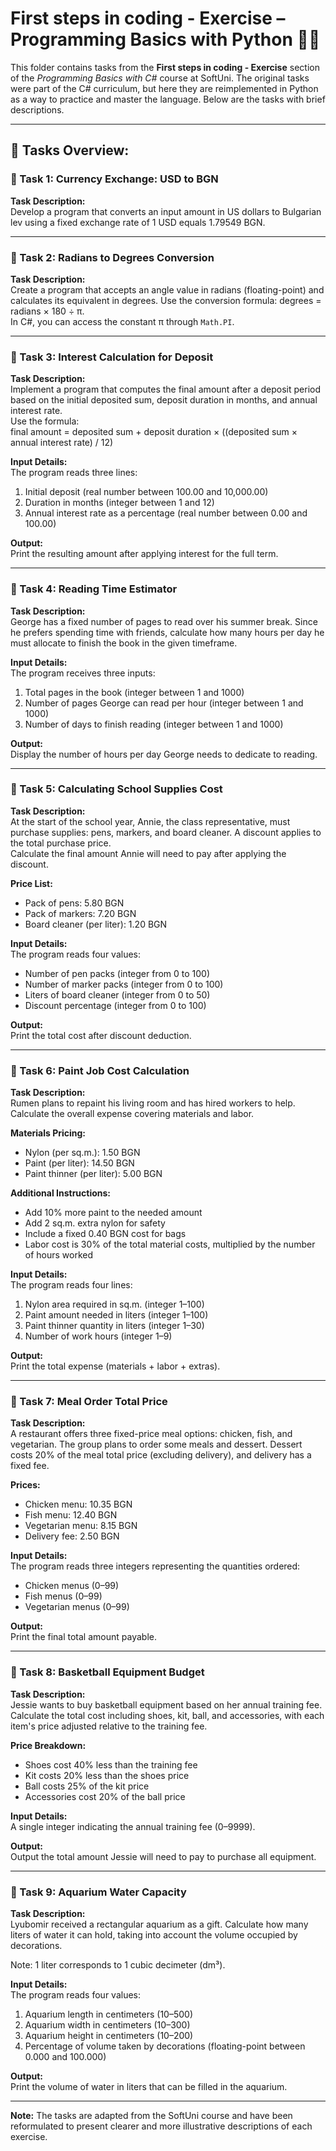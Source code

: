 # First steps in coding - Exercise – Programming Basics with Python 🧑‍💻

This folder contains tasks from the **First steps in coding - Exercise** section of the _Programming Basics with C#_ course at SoftUni. The original tasks were part of the C# curriculum, but here they are reimplemented in Python as a way to practice and master the language. Below are the tasks with brief descriptions.

---

## 🔧 Tasks Overview:

### 📝 Task 1: Currency Exchange: USD to BGN 
**Task Description:**  
Develop a program that converts an input amount in US dollars to Bulgarian lev using a fixed exchange rate of 1 USD equals 1.79549 BGN.

---

### 📝 Task 2: Radians to Degrees Conversion  
**Task Description:**  
Create a program that accepts an angle value in radians (floating-point) and calculates its equivalent in degrees. Use the conversion formula: degrees = radians × 180 ÷ π.  
In C#, you can access the constant π through `Math.PI`.

---

### 📝 Task 3: Interest Calculation for Deposit  
**Task Description:**  
Implement a program that computes the final amount after a deposit period based on the initial deposited sum, deposit duration in months, and annual interest rate.  
Use the formula:  
final amount = deposited sum + deposit duration × ((deposited sum × annual interest rate) / 12)

**Input Details:**  
The program reads three lines:  
1. Initial deposit (real number between 100.00 and 10,000.00)  
2. Duration in months (integer between 1 and 12)  
3. Annual interest rate as a percentage (real number between 0.00 and 100.00)

**Output:**  
Print the resulting amount after applying interest for the full term.

---

### 📝 Task 4: Reading Time Estimator  
**Task Description:**  
George has a fixed number of pages to read over his summer break. Since he prefers spending time with friends, calculate how many hours per day he must allocate to finish the book in the given timeframe.

**Input Details:**  
The program receives three inputs:  
1. Total pages in the book (integer between 1 and 1000)  
2. Number of pages George can read per hour (integer between 1 and 1000)  
3. Number of days to finish reading (integer between 1 and 1000)

**Output:**  
Display the number of hours per day George needs to dedicate to reading.

---

### 📝 Task 5: Calculating School Supplies Cost  
**Task Description:**  
At the start of the school year, Annie, the class representative, must purchase supplies: pens, markers, and board cleaner. A discount applies to the total purchase price.  
Calculate the final amount Annie will need to pay after applying the discount.

**Price List:**  
- Pack of pens: 5.80 BGN  
- Pack of markers: 7.20 BGN  
- Board cleaner (per liter): 1.20 BGN

**Input Details:**  
The program reads four values:  
- Number of pen packs (integer from 0 to 100)  
- Number of marker packs (integer from 0 to 100)  
- Liters of board cleaner (integer from 0 to 50)  
- Discount percentage (integer from 0 to 100)

**Output:**  
Print the total cost after discount deduction.

---

### 📝 Task 6: Paint Job Cost Calculation  
**Task Description:**  
Rumen plans to repaint his living room and has hired workers to help. Calculate the overall expense covering materials and labor.

**Materials Pricing:**  
- Nylon (per sq.m.): 1.50 BGN  
- Paint (per liter): 14.50 BGN  
- Paint thinner (per liter): 5.00 BGN

**Additional Instructions:**  
- Add 10% more paint to the needed amount  
- Add 2 sq.m. extra nylon for safety  
- Include a fixed 0.40 BGN cost for bags  
- Labor cost is 30% of the total material costs, multiplied by the number of hours worked

**Input Details:**  
The program reads four lines:  
1. Nylon area required in sq.m. (integer 1–100)  
2. Paint amount needed in liters (integer 1–100)  
3. Paint thinner quantity in liters (integer 1–30)  
4. Number of work hours (integer 1–9)

**Output:**  
Print the total expense (materials + labor + extras).

---

### 📝 Task 7: Meal Order Total Price  
**Task Description:**  
A restaurant offers three fixed-price meal options: chicken, fish, and vegetarian. The group plans to order some meals and dessert. Dessert costs 20% of the meal total price (excluding delivery), and delivery has a fixed fee.

**Prices:**  
- Chicken menu: 10.35 BGN  
- Fish menu: 12.40 BGN  
- Vegetarian menu: 8.15 BGN  
- Delivery fee: 2.50 BGN

**Input Details:**  
The program reads three integers representing the quantities ordered:  
- Chicken menus (0–99)  
- Fish menus (0–99)  
- Vegetarian menus (0–99)

**Output:**  
Print the final total amount payable.

---

### 📝 Task 8: Basketball Equipment Budget 
**Task Description:**  
Jessie wants to buy basketball equipment based on her annual training fee. Calculate the total cost including shoes, kit, ball, and accessories, with each item's price adjusted relative to the training fee.

**Price Breakdown:**  
- Shoes cost 40% less than the training fee  
- Kit costs 20% less than the shoes price  
- Ball costs 25% of the kit price  
- Accessories cost 20% of the ball price

**Input Details:**  
A single integer indicating the annual training fee (0–9999).

**Output:**  
Output the total amount Jessie will need to pay to purchase all equipment.

---

### 📝 Task 9: Aquarium Water Capacity  
**Task Description:**  
Lyubomir received a rectangular aquarium as a gift. Calculate how many liters of water it can hold, taking into account the volume occupied by decorations.

Note: 1 liter corresponds to 1 cubic decimeter (dm³).

**Input Details:**  
The program reads four values:  
1. Aquarium length in centimeters (10–500)  
2. Aquarium width in centimeters (10–300)  
3. Aquarium height in centimeters (10–200)  
4. Percentage of volume taken by decorations (floating-point between 0.000 and 100.000)

**Output:**  
Print the volume of water in liters that can be filled in the aquarium.

---

**Note:** The tasks are adapted from the SoftUni course and have been reformulated to present clearer and more illustrative descriptions of each exercise.
